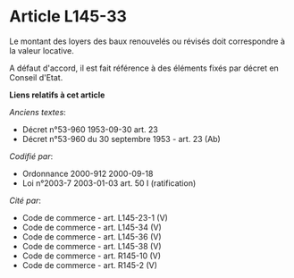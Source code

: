 # Article L145-33

Le montant des loyers des baux renouvelés ou révisés doit correspondre à la valeur locative.

A défaut d'accord, il est fait référence à des éléments fixés par décret en Conseil d'Etat.

**Liens relatifs à cet article**

_Anciens textes_:

  - Décret n°53-960 1953-09-30 art. 23
  - Décret n°53-960 du 30 septembre 1953 - art. 23 (Ab)

_Codifié par_:

  - Ordonnance 2000-912 2000-09-18
  - Loi n°2003-7 2003-01-03 art. 50 I (ratification)

_Cité par_:

  - Code de commerce - art. L145-23-1 (V)
  - Code de commerce - art. L145-34 (V)
  - Code de commerce - art. L145-36 (V)
  - Code de commerce - art. L145-38 (V)
  - Code de commerce - art. R145-10 (V)
  - Code de commerce - art. R145-2 (V)
